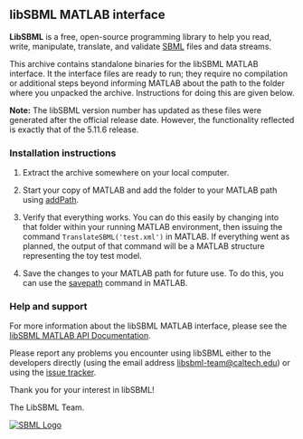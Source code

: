 ## **libSBML MATLAB interface**

**LibSBML** is a free, open-source programming library to help you read, write, manipulate, translate, and validate [SBML](http://sbml.org) files and data streams. 

This archive contains standalone binaries for the libSBML MATLAB interface.  It the interface files are ready to run; they require no compilation or additional steps beyond informing MATLAB about the path to the folder where you unpacked the archive.  Instructions for doing this are given below.

**Note:** The libSBML version number has updated as these files were generated after the official release date. However, the functionality reflected is exactly that of the 5.11.6 release.


### Installation instructions

1. Extract the archive somewhere on your local computer.

2. Start your copy of MATLAB and add the folder to your MATLAB path using [addPath](http://www.mathworks.com/help/matlab/ref/addpath.html). 

3. Verify that everything works.  You can do this easily by changing into that folder within your running MATLAB environment, then issuing the command `TranslateSBML('test.xml')` in MATLAB.  If everything went as planned, the output of that command will be a MATLAB structure representing the toy test model.

4. Save the changes to your MATLAB path for future use.  To do this, you can use the [savepath](http://www.mathworks.com/help/matlab/ref/savepath.html) command in MATLAB.


### Help and support

For more information about the libSBML MATLAB interface, please see the [libSBML MATLAB API Documentation][1].

Please report any problems you encounter using libSBML either to the
developers directly (using the email address <libsbml-team@caltech.edu>) or using the [issue tracker][2].

Thank you for your interest in libSBML!

The LibSBML Team.


[![SBML Logo](http://sbml.org/images/8/82/Official-sbml-supported-70.jpg)](http://sbml.org)

[1]: http://sbml.org/Software/libSBML/docs/matlab-api/libsbml-matlab-reading-files.html
[2]: https://sourceforge.net/tracker/?group_id=71971&atid=942737
